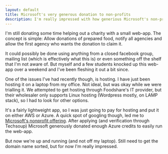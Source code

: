 ```yaml
---
layout: default 
title: Microsoft's very generous donation to non-profits
description: I'm really impressed with how generious Microsoft's non-profit donations programme is. Definitely a force for good!
---
```

I'm still donating some time helping out a charity with a small web-app. The concept is simple: Allow donations of prepared food, notify all agencies and allow the first agency who wants the donation to claim it.

It could possibly be done using anything from a closed facebook group, mailing list (which is effectively what this is) or even something off the shelf that I'm not aware of. But myself and a few students knocked up this web-app over a weekend and I've been fleshing it out a bit since.

One of the issues I've had recently though, is hosting. I have just been hosting it on a laptop from my office. Not ideal, but was okay while we were trialling it. We attempted to get hosting through Foodshare's IT provider, but their wholesaler only supports Linux hosting (Wordpress mostly, on LAMP stack), so I had to look for other options.

It's a fairly lightweight app, so I was just going to pay for hosting and put it on either AWS or Azure. A quick spot of googling though, led me to [Microsoft's nonprofit offering](https://www.microsoft.com/en-us/nonprofits). After applying (and verification through Techsoup) Microsoft generously donated enough Azure credits to easily run the web-app.

But now we're up and running (and not off my laptop). Still need to get the domain name sorted, but for now I'm really impressed.
